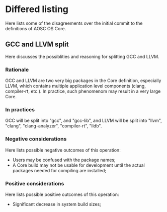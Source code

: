 # Differed listing
Here lists some of the disagreements over the initial commit to the definitions of AOSC OS Core.

## GCC and LLVM split
Here discusses the possiblities and reasoning for splitting GCC and LLVM.

### Rationale
GCC and LLVM are two very big packages in the Core definition, especially LLVM, which contains multiple application level components (clang, compiler-rt, etc.). In practice, such phenomenom may result in a very large Core.

### In practices
GCC will be split into "gcc", and "gcc-lib", and LLVM will be split into "llvm", "clang", "clang-analyzer", "compiler-rt", "lldb".

### Negative considerations
Here lists possible negative outcomes of this operation:

* Users may be confused with the package names;
* A Core build may not be usable for development until the actual packages needed for compiling are installed;

### Positive considerations
Here lists possible positive outcomes of this operation:

* Significant decrease in system build sizes;
